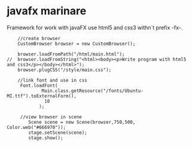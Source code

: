 # javafx marinare
Framework for work with javaFX use html5 and css3 withn`t prefix -fx-.

		//create browser
		CustomBrowser browser = new CustomBrowser();

		browser.loadFromPath("/html/main.html");
	//	browser.loadFromString("<html><body><p>Write program with html5 and css3</p></body></html>");
		browser.plugCSS("/style/main.css");

		//link font and use in css
		 Font.loadFont(
				 Main.class.getResource("/fonts/Ubuntu-MI.ttf").toExternalForm(),
			      10
			    );

		 //view browser in scene
		    Scene scene = new Scene(browser,750,500, Color.web("#666970"));
	        stage.setScene(scene);
			stage.show();

